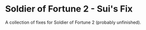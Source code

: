 Soldier of Fortune 2 - Sui's Fix
============
A collection of fixes for Soldier of Fortune 2 (probably unfinished).